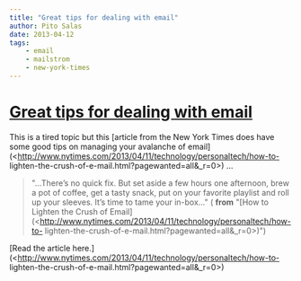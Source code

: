 ```yaml
---
title: "Great tips for dealing with email"
author: Pito Salas
date: 2013-04-12
tags:
    - email
    - mailstrom
    - new-york-times
---
```

# [Great tips for dealing with email](None)




This is a tired topic but this [article from the New York Times does have some
good tips on managing your avalanche of
email](<http://www.nytimes.com/2013/04/11/technology/personaltech/how-to-
lighten-the-crush-of-e-mail.html?pagewanted=all&_r=0>) …

> "…There’s no quick fix. But set aside a few hours one afternoon, brew a pot
> of coffee, get a tasty snack, put on your favorite playlist and roll up your
> sleeves. It’s time to tame your in-box…" ( **from** "[How to Lighten the
> Crush of
> Email](<http://www.nytimes.com/2013/04/11/technology/personaltech/how-to-
> lighten-the-crush-of-e-mail.html?pagewanted=all&_r=0>)")

[Read the article
here.](<http://www.nytimes.com/2013/04/11/technology/personaltech/how-to-
lighten-the-crush-of-e-mail.html?pagewanted=all&_r=0>)


